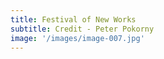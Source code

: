 ```yaml
---
title: Festival of New Works
subtitle: Credit - Peter Pokorny
image: '/images/image-007.jpg'
---
```

